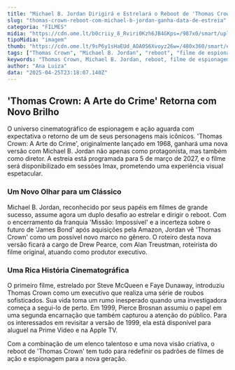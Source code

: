 ```yaml
---
title: "Michael B. Jordan Dirigirá e Estrelará o Reboot de 'Thomas Crown' com Estreia em 2027"
slug: "thomas-crown-reboot-com-michael-b-jordan-ganha-data-de-estreia"
categoria: "FILMES"
midia: "https://cdn.ome.lt/b0criiy_8_Rviri0Kzh6JB4GKps=/987x0/smart/uploads/conteudo/fotos/Design_sem_nome_-_2025-04-25T185753.927.png"
tipoMidia: "imagem"
thumb: "https://cdn.ome.lt/9sP6y1sHaEUd_AOA0S6Xvoyz26w=/480x360/smart/extras/conteudos/Design_sem_nome_-_2025-04-25T185753.927.png"
tags: ["Thomas Crown", "Michael B. Jordan", "reboot", "filme de espionagem", "2027", "Imax"]
keywords: "Thomas Crown, Michael B. Jordan, reboot, filme de espionagem, 2027, Imax"
author: "Ana Luiza"
data: "2025-04-25T23:18:07.140Z"
---
```


## 'Thomas Crown: A Arte do Crime' Retorna com Novo Brilho

O universo cinematográfico de espionagem e ação aguarda com expectativa o retorno de um de seus personagens mais icônicos. 'Thomas Crown: A Arte do Crime', originalmente lançado em 1968, ganhará uma nova versão com Michael B. Jordan não apenas como protagonista, mas também como diretor. A estreia está programada para 5 de março de 2027, e o filme será disponibilizado em sessões Imax, prometendo uma experiência visual espetacular.

### Um Novo Olhar para um Clássico

Michael B. Jordan, reconhecido por seus papéis em filmes de grande sucesso, assume agora um duplo desafio ao estrelar e dirigir o reboot. Com o encerramento da franquia 'Missão: Impossível' e a incerteza sobre o futuro de 'James Bond' após aquisições pela Amazon, Jordan vê 'Thomas Crown' como um possível novo marco no gênero. O roteiro desta nova versão ficará a cargo de Drew Pearce, com Alan Treustman, roteirista do filme original, atuando como produtor executivo.

### Uma Rica História Cinematográfica

O primeiro filme, estrelado por Steve McQueen e Faye Dunaway, introduziu Thomas Crown como um executivo que realiza uma série de roubos sofisticados. Sua vida toma um rumo inesperado quando uma investigadora começa a segui-lo de perto. Em 1999, Pierce Brosnan assumiu o papel em uma segunda encarnação que também capturou a atenção do público. Para os interessados em revisitar a versão de 1999, ela está disponível para aluguel na Prime Video e na Apple TV.

Com a combinação de um elenco talentoso e uma nova visão criativa, o reboot de 'Thomas Crown' tem tudo para redefinir os padrões de filmes de ação e espionagem para a nova geração.